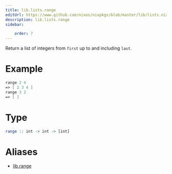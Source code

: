 ```yaml
---
title: lib.lists.range
editUrl: https://www.github.com/nixos/nixpkgs/blob/master/lib/lists.nix#L505C5
description: lib.lists.range
sidebar:

    order: 7
---
```


Return a list of integers from `first` up to and including `last`.

# Example

```nix
range 2 4
=> [ 2 3 4 ]
range 3 2
=> [ ]
```

# Type

```haskell
range :: int -> int -> [int]
```


# Aliases

- [lib.range](reference/lib/lib-range)



